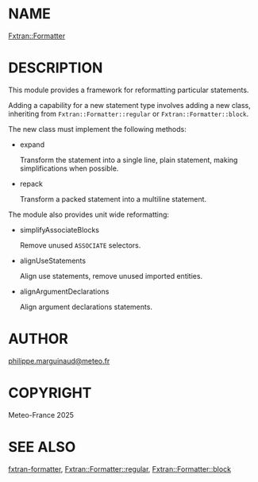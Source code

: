 # NAME

[Fxtran::Formatter](../lib/Fxtran/Formatter.pm)

# DESCRIPTION

This module provides a framework for reformatting particular statements.

Adding a capability for a new statement type involves adding a new class, inheriting
from `Fxtran::Formatter::regular` or `Fxtran::Formatter::block`.

The new class must implement the following methods:

- expand

    Transform the statement into a single line, plain statement, making simplifications
    when possible.

- repack

    Transform a packed statement into a multiline statement.

The module also provides unit wide reformatting:

- simplifyAssociateBlocks

    Remove unused `ASSOCIATE` selectors.

- alignUseStatements

    Align use statements, remove unused imported entities.

- alignArgumentDeclarations

    Align argument declarations statements.

# AUTHOR

philippe.marguinaud@meteo.fr

# COPYRIGHT

Meteo-France 2025

# SEE ALSO

[fxtran-formatter](fxtran-formatter.md), [Fxtran::Formatter::regular](Fxtran%3A%3AFormatter%3A%3Aregular.md), [Fxtran::Formatter::block](Fxtran%3A%3AFormatter%3A%3Ablock.md)
